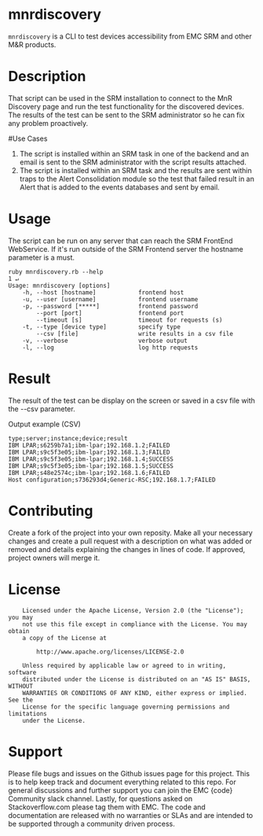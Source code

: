 # mnrdiscovery

```mnrdiscovery``` is a CLI to test devices accessibility from EMC SRM and other M&R products.

# Description
That script can be used in the SRM installation to connect to the MnR Discovery page and run the test functionality for the discovered devices. The results of the test can be sent to the SRM administrator so he can fix any problem proactively. 

#Use Cases

1. The script is installed within an SRM task in one of the backend and an email is sent to the SRM administrator with the script results attached. 
2. The script is installed within an SRM task and the results are sent within traps to the Alert Consolidation module so the test that failed result in an Alert that is added to the events databases and sent by email. 


# Usage
The script can be run on any server that can reach the SRM FrontEnd WebService. If it's run outside of the SRM Frontend server the hostname parameter is a must. 
```shell
ruby mnrdiscovery.rb --help                                                                                                                          1 ↵
Usage: mnrdiscovery [options]
    -h, --host [hostname]            frontend host
    -u, --user [username]            frontend username
    -p, --password [*****]           frontend password
        --port [port]                frontend port
        --timeout [s]                timeout for requests (s)
    -t, --type [device type]         specify type
        --csv [file]                 write results in a csv file
    -v, --verbose                    verbose output
    -l, --log                        log http requests
```

# Result
The result of the test can be display on the screen or saved in a csv file with the --csv parameter. 

Output example (CSV)
```shell
type;server;instance;device;result
IBM LPAR;s6259b7a1;ibm-lpar;192.168.1.2;FAILED
IBM LPAR;s9c5f3e05;ibm-lpar;192.168.1.3;FAILED
IBM LPAR;s9c5f3e05;ibm-lpar;192.168.1.4;SUCCESS
IBM LPAR;s9c5f3e05;ibm-lpar;192.168.1.5;SUCCESS
IBM LPAR;s48e2574c;ibm-lpar;192.168.1.6;FAILED
Host configuration;s736293d4;Generic-RSC;192.168.1.7;FAILED
```

# Contributing
Create a fork of the project into your own reposity. Make all your necessary changes and create a pull request with a description on what was added or removed and details explaining the changes in lines of code. If approved, project owners will merge it.

# License
```
    Licensed under the Apache License, Version 2.0 (the "License"); you may
    not use this file except in compliance with the License. You may obtain
    a copy of the License at

        http://www.apache.org/licenses/LICENSE-2.0

    Unless required by applicable law or agreed to in writing, software
    distributed under the License is distributed on an "AS IS" BASIS, WITHOUT
    WARRANTIES OR CONDITIONS OF ANY KIND, either express or implied. See the
    License for the specific language governing permissions and limitations
    under the License.
```

# Support
Please file bugs and issues on the Github issues page for this project. This is to help keep track and document everything related to this repo. For general discussions and further support you can join the EMC {code} Community slack channel. Lastly, for questions asked on Stackoverflow.com please tag them with EMC. The code and documentation are released with no warranties or SLAs and are intended to be supported through a community driven process.
